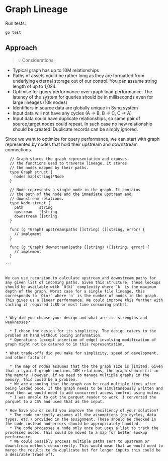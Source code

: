 # Graph Lineage

Run tests:
```
go test
```

## Approach

> 💡
Considerations:
* Typical graph has up to 10M relationships
* Paths of assets could be rather long as they are formatted from underlying external storage out of our control. You can assume string length of up to 1,024.
* Optimise for query performance over graph load performance. The latency of the system for queries should be in milliseconds even for large lineages (10k nodes)
* Identifiers in source data are globally unique in Synq system
* Input data will not have any cycles (A → B, B → C, C → A)
* Input data could have duplicate relationships, so same pair of source,target nodes could repeat. In such case no new relationship should be created. Duplicate records can be simply ignored.

Since we want to optimize for query performance, we can start with graph represented by nodes that hold their upstream and downstream connections.

```
  // Graph stores the graph representation and exposes
  // the functions used to traverse lineage. It stores
  // the nodes mapped by their paths.
  type Graph struct {
  	nodes map[string]*Node
  }

  // Node represents a single node in the graph. It contains
  // the path of the node and the immediate upstream and
  // downstream relations.
  type Node struct {
  	path       string
  	upstream   []string
  	downstream []string
  }

  func (g *Graph) upstream(paths []string) ([]string, error) {
    // implement
  }

  func (g *Graph) downstream(paths []string) ([]string, error) {
    // implement
  }

​```


We can use recursion to calculate upstream and downstream paths for any given list of incoming paths. Given this structure, these lookups should be available with `O(k)` complexity where `k` is the maximum depth of the graph. Worst case for a single file lineage, this corresponds to `O(n)` where `n` is the number of nodes in the graph. This gives us a linear performance. We could improve this further with caching if required (LRU or most time consuming paths).


* Why did you choose your design and what are its strengths and weaknesses?

  * I chose the design for its simplicity. The design caters to the problem at hand without losing information.
  * Operations (except insertion of edge) involving modification of graph might not be catered to in this representation.

* What trade-offs did you make for simplicity, speed of development, and other factors?

  * The map of nodes assumes that the the graph size is limited. Given that a typical graph contains 10M relations, the graph should fit in the memory. However, if we need to manage multiple graphs in the memory, this could be a problem.
  * We are assuming that the graph can be read multiple times after being loaded once. If the graph needs to be simultaneously written and read then we would need to add concurrent access control using mutex.
  * I was unable to get the parquet reader to work. I converted the parquet to a CSV and used that as the input.

* How have you or could you improve the resiliency of your solution?
  * The code currently assumes all the assumptions (no cycles, data types, etc.) provided in the assignment. These should be checked in the code instead and errors should be appropriately handled.
  * The code processes a node only once but uses a list to track the processed nodes. This could be moved to a map for better lookup performance.
  * We could possibly process multiple paths sent to upstream or downstream methods concurrently. This would mean that we would need to merge the results to de-duplicate but for longer inputs this could be a desirable trade off.
